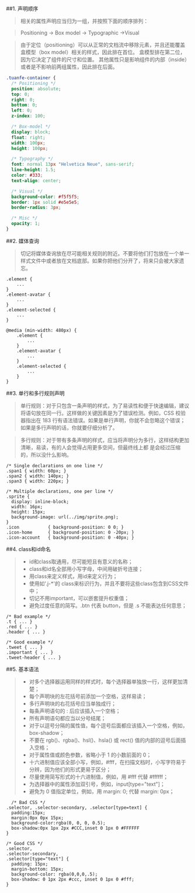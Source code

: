 ##1. 声明顺序
  >相关的属性声明应当归为一组，并按照下面的顺序排列：
  
  >Positioning -> Box model -> Typographic ->Visual
  
  >由于定位（positioning）可以从正常的文档流中移除元素，并且还能覆盖盒模型（box model）相关的样式，因此排在首位。
  盒模型排在第二位，因为它决定了组件的尺寸和位置。
  其他属性只是影响组件的内部（inside）或者是不影响前两组属性，因此排在后面。
  
  ```css
  .tuanfe-container {
    /* Positioning */
    position: absolute;
    top: 0;
    right: 0;
    bottom: 0;
    left: 0;
    z-index: 100;
  
    /* Box-model */
    display: block;
    float: right;
    width: 100px;
    height: 100px;
  
    /* Typography */
    font: normal 13px "Helvetica Neue", sans-serif;
    line-height: 1.5;
    color: #333;
    text-align: center;
  
    /* Visual */
    background-color: #f5f5f5;
    border: 1px solid #e5e5e5;
    border-radius: 3px;
  
    /* Misc */
    opacity: 1;
  }
  ```
  
##2. 媒体查询
  >切记将媒体查询放在尽可能相关规则的附近。不要将他们打包放在一个单一样式文件中或者放在文档底部。如果你把他们分开了，将来只会被大家遗忘。
  
  ```
  .element {
      ... 
  }
  .element-avatar {
      ... 
  }
  .element-selected {
      ... 
  }
  
  @media (min-width: 480px) {
      .element {
          ...
      }
      .element-avatar {
          ...
      }
      .element-selected {
          ... 
      }
  }
  
  ```
  
##3. 单行和多行规则声明
>单行规则：对于只包含一条声明的样式，为了易读性和便于快速编辑，建议将语句放在同一行。这样做的关键因素是为了错误检测。例如，CSS 校验器指出在 183 行有语法错误。如果是单行声明，你就不会忽略这个错误；如果是多行声明的话，你就要仔细分析了。
  
>多行规则：对于带有多条声明的样式，应当将声明分为多行，这样结构更加清晰，易读，有的人会觉得占用更多空间，但最终线上都 是会经过压缩的，所以没什么影响。
  
  ```
  /* Single declarations on one line */
  .span1 { width: 60px; }
  .span2 { width: 140px; }
  .span3 { width: 220px; }
  
  /* Multiple declarations, one per line */
  .sprite {
    display: inline-block;
    width: 16px;
    height: 15px;
    background-image: url(../img/sprite.png);
  }
  .icon           { background-position: 0 0; }
  .icon-home      { background-position: 0 -20px; }
  .icon-account   { background-position: 0 -40px; }
  ```

##4. class和id命名
>* id和class取通用，尽可能短且有意义的名称；
>* class和id名全部用小写字母，中间用破折号连接；
>* 用class来定义样式，用id来定义行为；
>* 使用如'.j-*'的 class来标识行为，并且不要将这些class包含到CSS文件中；
>* 切记不用important，可以嵌套提升权重值；
>* 避免过度任意的简写。.btn 代表 button，但是 .s 不能表达任何意思；

  ```
  /* Bad example */
  .t { ... }
  .red { ... }
  .header { ... }
  
  /* Good example */
  .tweet { ... }
  .important { ... }
  .tweet-header { ... }
  ```
##5. 基本语法
>* 对多个选择器运用同样的样式时，每个选择器单独放一行，这样更加清楚；
>* 每个声明块的左花括号前添加一个空格，这样易读；
>* 多行声明块的右花括号应当单独成行；
>* 每条声明语句的 : 后应该插入一个空格；
>* 所有声明语句都应当以分号结尾；
>* 对于以逗号分隔的属性值，每个逗号后面都应该插入一个空格，例如，box-shadow；
>* 不要在 rgb()、rgba()、hsl()、hsla() 或 rect() 值的内部的逗号后面插入空格；
>* 对于属性值或颜色参数，省略小于 1 的小数前面的 0；
>* 十六进制值应该全部小写，例如，#fff，在扫描文档时，小写字符易于分辨，因为他们的形式更易于区分；
>* 尽量使用简写形式的十六进制值，例如，用 #fff 代替 #ffffff；
>* 为选择器中的属性添加双引号，例如，input[type="text"]；
>* 避免为 0 值指定单位，例如，用 margin: 0; 代替 margin: 0px；

  ```
    /* Bad CSS */
  .selector, .selector-secondary, .selector[type=text] {
    padding:15px;
    margin:0px 0px 15px;
    background-color:rgba(0, 0, 0, 0.5);
    box-shadow:0px 1px 2px #CCC,inset 0 1px 0 #FFFFFF
  }
  
  /* Good CSS */
  .selector,
  .selector-secondary,
  .selector[type="text"] {
    padding: 15px;
    margin-bottom: 15px;
    background-color: rgba(0,0,0,.5);
    box-shadow: 0 1px 2px #ccc, inset 0 1px 0 #fff;
  }
  ```
